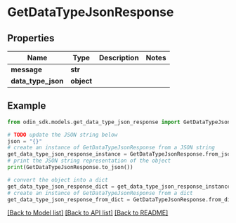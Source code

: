 # GetDataTypeJsonResponse


## Properties

Name | Type | Description | Notes
------------ | ------------- | ------------- | -------------
**message** | **str** |  | 
**data_type_json** | **object** |  | 

## Example

```python
from odin_sdk.models.get_data_type_json_response import GetDataTypeJsonResponse

# TODO update the JSON string below
json = "{}"
# create an instance of GetDataTypeJsonResponse from a JSON string
get_data_type_json_response_instance = GetDataTypeJsonResponse.from_json(json)
# print the JSON string representation of the object
print(GetDataTypeJsonResponse.to_json())

# convert the object into a dict
get_data_type_json_response_dict = get_data_type_json_response_instance.to_dict()
# create an instance of GetDataTypeJsonResponse from a dict
get_data_type_json_response_from_dict = GetDataTypeJsonResponse.from_dict(get_data_type_json_response_dict)
```
[[Back to Model list]](../README.md#documentation-for-models) [[Back to API list]](../README.md#documentation-for-api-endpoints) [[Back to README]](../README.md)


